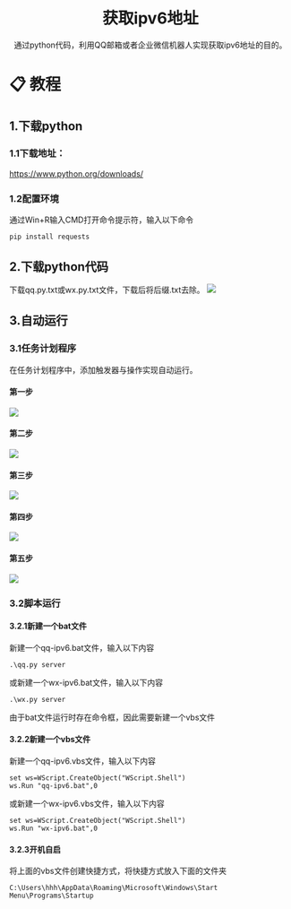 <div align="center">

# 获取ipv6地址
通过python代码，利用QQ邮箱或者企业微信机器人实现获取ipv6地址的目的。

</div>

# 📋 教程

## 1.下载python
### 1.1下载地址：
https://www.python.org/downloads/

### 1.2配置环境
通过Win+R输入CMD打开命令提示符，输入以下命令
```
pip install requests
```

## 2.下载python代码
下载qq.py.txt或wx.py.txt文件，下载后将后缀.txt去除。
![](https://github.com/oiioh/ipv6/releases/tag/0.0.1)

## 3.自动运行
### 3.1任务计划程序
在任务计划程序中，添加触发器与操作实现自动运行。
#### 第一步
![](https://github.com/oiioh/ipv6/blob/main/image/IMG_20241226_001646.png)

#### 第二步
![](https://github.com/oiioh/ipv6/blob/main/image/IMG_20241226_002043.png)

#### 第三步
![](https://github.com/oiioh/ipv6/blob/main/image/IMG_20241226_002414.png)

#### 第四步
![](https://github.com/oiioh/ipv6/blob/main/image/IMG_20241226_002545.png)

#### 第五步
![](https://github.com/oiioh/ipv6/blob/main/image/IMG_20241226_003116.png)



### 3.2脚本运行
#### 3.2.1新建一个bat文件
新建一个qq-ipv6.bat文件，输入以下内容
```
.\qq.py server
```

或新建一个wx-ipv6.bat文件，输入以下内容
```
.\wx.py server
```
由于bat文件运行时存在命令框，因此需要新建一个vbs文件

#### 3.2.2新建一个vbs文件
新建一个qq-ipv6.vbs文件，输入以下内容
```
set ws=WScript.CreateObject("WScript.Shell")
ws.Run "qq-ipv6.bat",0
```

或新建一个wx-ipv6.vbs文件，输入以下内容
```
set ws=WScript.CreateObject("WScript.Shell")
ws.Run "wx-ipv6.bat",0
```

#### 3.2.3开机自启
将上面的vbs文件创建快捷方式，将快捷方式放入下面的文件夹
```
C:\Users\hhh\AppData\Roaming\Microsoft\Windows\Start Menu\Programs\Startup
```
